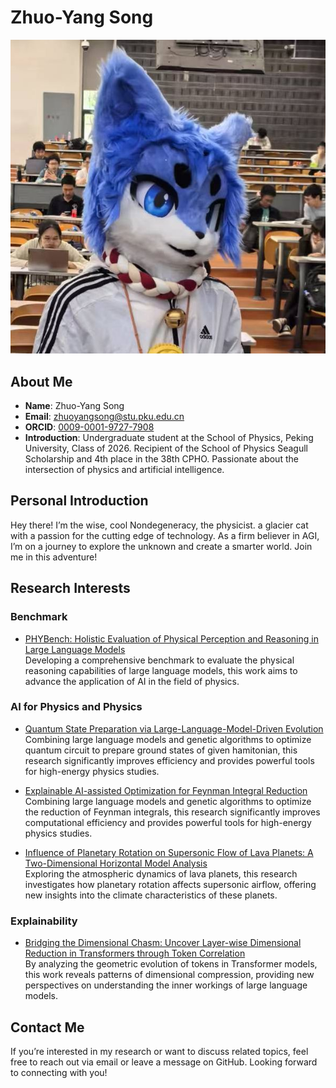 # Zhuo-Yang Song

![avatar](https://github.com/SonnyNondegeneracy/SonnyNondegeneracy/blob/main/134E0182B7C3EC12AA59D3390595DE6C.jpg)

## About Me

- **Name**: Zhuo-Yang Song
- **Email**: [zhuoyangsong@stu.pku.edu.cn](mailto:zhuoyangsong@stu.pku.edu.cn)
- **ORCID**: [0009-0001-9727-7908](https://orcid.org/0009-0001-9727-7908)
- **Introduction**: Undergraduate student at the School of Physics, Peking University, Class of 2026. Recipient of the School of Physics Seagull Scholarship and 4th place in the 38th CPHO. Passionate about the intersection of physics and artificial intelligence.

## Personal Introduction

Hey there! I’m the wise, cool Nondegeneracy, the physicist. a glacier cat with a passion for the cutting edge of technology. As a firm believer in AGI, I’m on a journey to explore the unknown and create a smarter world. Join me in this adventure!

## Research Interests

### Benchmark

- [PHYBench: Holistic Evaluation of Physical Perception and Reasoning in Large Language Models](https://arxiv.org/abs/2504.16074)  
  Developing a comprehensive benchmark to evaluate the physical reasoning capabilities of large language models, this work aims to advance the application of AI in the field of physics.

### AI for Physics and Physics

- [Quantum State Preparation via Large-Language-Model-Driven Evolution](https://arxiv.org/abs/2505.06347)  
  Combining large language models and genetic algorithms to optimize quantum circuit to prepare ground states of given hamitonian, this research significantly improves efficiency and provides powerful tools for high-energy physics studies.

- [Explainable AI-assisted Optimization for Feynman Integral Reduction](https://arxiv.org/abs/2502.09544)  
  Combining large language models and genetic algorithms to optimize the reduction of Feynman integrals, this research significantly improves computational efficiency and provides powerful tools for high-energy physics studies.

- [Influence of Planetary Rotation on Supersonic Flow of Lava Planets: A Two-Dimensional Horizontal Model Analysis](https://doi.org/10.3847/1538-4357/adc80a)  
  Exploring the atmospheric dynamics of lava planets, this research investigates how planetary rotation affects supersonic airflow, offering new insights into the climate characteristics of these planets.

### Explainability

- [Bridging the Dimensional Chasm: Uncover Layer-wise Dimensional Reduction in Transformers through Token Correlation](https://arxiv.org/abs/2503.22547)  
  By analyzing the geometric evolution of tokens in Transformer models, this work reveals patterns of dimensional compression, providing new perspectives on understanding the inner workings of large language models.

## Contact Me

If you’re interested in my research or want to discuss related topics, feel free to reach out via email or leave a message on GitHub. Looking forward to connecting with you!
